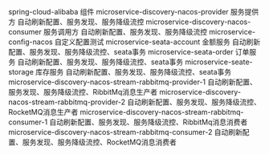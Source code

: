 spring-cloud-alibaba 组件
microservice-discovery-nacos-provider  服务提供方 自动刷新配置、服务发现、服务降级流控
microservice-discovery-nacos-consumer  服务调用方 自动刷新配置、服务发现、服务降级流控
microservice-config-nacos   自定义配置测试
microservice-seata-account   金额服务 自动刷新配置、服务发现、服务降级流控、seata事务
microservice-seata-order     订单服务 自动刷新配置、服务发现、服务降级流控、seata事务
microservice-seate-storage   库存服务 自动刷新配置、服务发现、服务降级流控、seata事务
microservice-discovery-nacos-stream-rabbitmq-provider-1  自动刷新配置、服务发现、服务降级流控、RibbitMq消息生产者
microservice-discovery-nacos-stream-rabbitmq-provider-2  自动刷新配置、服务发现、服务降级流控、RocketMQ消息生产者
microservice-discovery-nacos-stream-rabbitmq-consumer-1  自动刷新配置、服务发现、服务降级流控、RibbitMq消息消费者
microservice-discovery-nacos-stream-rabbitmq-consumer-2  自动刷新配置、服务发现、服务降级流控、RocketMQ消息消费者